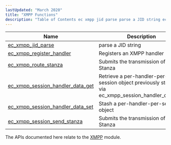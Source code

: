 ```yaml
---
lastUpdated: "March 2020"
title: "XMPP Functions"
description: "Table of Contents ec xmpp jid parse parse a JID string ec xmpp register handler Registers an XMPP handler ec xmpp route stanza Submits the transmission of a Stanza ec xmpp session handler data get Retrieve a per handler per session object previously stored via ec xmpp session handler data..."
---
```



| Name                                                                                                                            | Description                                                                                      |
|---------------------------------------------------------------------------------------------------------------------------------|--------------------------------------------------------------------------------------------------|
| [ec_xmpp_jid_parse](/momentum/3/3-api/apis-ec-xmpp-jid-parse)                               | parse a JID string                                                                               |
| [ec_xmpp_register_handler](/momentum/3/3-api/apis-ec-xmpp-register-handler)                 | Registers an XMPP handler                                                                        |
| [ec_xmpp_route_stanza](/momentum/3/3-api/apis-ec-xmpp-route-stanza)                         | Submits the transmission of a Stanza                                                             |
| [ec_xmpp_session_handler_data_get](/momentum/3/3-api/apis-ec-xmpp-session-handler-data-get) | Retrieve a per-handler-per-session object previously stored via ec_xmpp_session_handler_data_set |
| [ec_xmpp_session_handler_data_set](/momentum/3/3-api/apis-ec-xmpp-session-handler-data-set) | Stash a per-handler-per-session object                                                           |
| [ec_xmpp_session_send_stanza](/momentum/3/3-api/apis-ec-xmpp-session-send-stanza)           | Submits the transmission of a Stanza                                                             |

The APIs documented here relate to the [XMPP](/momentum/mobile/mobile-reference/p-xmpp) module.
